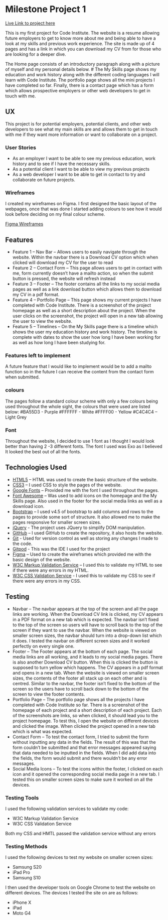 # Milestone Project 1 

[Live Link to project here](https://rishisood1.github.io/Milestone-Project-1/)

This is my first project for Code Institute. The website is a resume allowing future employers to get to know more about me and being able to have a look at my skills and previous work experience. 
The site is made up of 4 pages and has a link in which you can download my CV from for those who are looking for a deeper dive. 

The Home page consists of an introductory paragraph along with a picture of myself and my personal details below. #
The My Skills page shows my education and work history along with the different coding languages I will learn with Code Institute. 
The portfolio page shows all the mini projects I have completed so far. 
Finally, there is a contact page which has a form which allows prospective employers or other web developers to get in touch with me. 

## UX

This project is for potential employers, potential clients, and other web developers to see what my main skills are and allows them to get in touch with me if they want more information or want to collaborate on a project. 

### User Stories 

* As an employer I want to be able to see my previous education, work history and to see if I have the necessary skills. 
* As a potential client I want to be able to view my previous projects 
* As a web developer I want to be able to get in contact to try and collaborate on future projects.

### Wireframes

I created my wireframes on Figma. 
I first designed the basic layout of the webpages, once that was done I started adding colours to see how it would look before deciding on my final colour scheme. 

[Figma Wireframes](https://www.figma.com/file/uRnosWmwXzeq2FGx25Ph8z/Milestone-Project-1?node-id=0%3A1)

## Features 

* Feature 1 – Nav Bar – Allows users to easily navigate through the website. Within the navbar there is a Download CV option which when clicked will download my CV for the user to read
* Feature 2 – Contact Form – This page allows users to get in contact with me, form currently doesn’t have a mailto action, so when the submit button is pressed, the website will refresh instead
* Feature 3 – Footer – The footer contains all the links to my social media pages as well as a link download button which allows them to download my CV in a pdf format. 
* Feature 4 – Portfolio Page – This page shows my current projects I have completed with Code Institute. There is a screenshot of the project homepage as well as a short description about the project. When the user clicks on the screenshot, the project will open in a new tab allowing the user to view the website. 
* Feature 5 – Timelines – On the My Skills page there is a timeline which shows the user my education history and work history. The timeline is complete with dates to show the user how long I have been working for as well as how long I have been studying for. 

### Features left to implement

A future feature that I would like to implement would be to add a mailto function so in the future I can receive the content from the contact form when submitted.

### colours

The pages follow a standard colour scheme with only a few colours being used throughout the whole sight, the colours that were used are listed below:
#BA55D3 - Purple
#FFFFFF - White
#FFFF00 - Yellow
#C4C4C4 – Light Grey


### Font

Throughout the website, I decided to use 1 font as I thought I would look better than having 2 -3 different fonts. The font I used was Exo as I believed It looked the best out of all the fonts. 

## Technologies Used 

* [HTML5](https://en.wikipedia.org/wiki/HTML5) – HTML was used to create the basic structure of the website.
* [CSS3](https://en.wikipedia.org/wiki/CSS) – I used CSS to style the pages of the website.
* [Google Fonts](https://fonts.google.com/) – Provided me with the font I used throughout the pages.
* [Font Awesome](https://fontawesome.com/) – Was used to add icons on the homepage and the My Skills page. Also used in the footer for the social media links as well as a download icon. 
* [Bootstrap](https://getbootstrap.com/) – I used v4.5 of bootstrap to add columns and rows to the pages to provide some sort of structure. It also allowed me to make the pages responsive  for smaller screen sizes. 
* [jQuery](https://jquery.com/) - The project uses JQuery to simplify DOM manipulation.
* [GitHub](https://github.com/) – I used GitHub to create the repository, it also hosts the website. 
* [Git](https://en.wikipedia.org/wiki/Git) -  Used for version control as well as storing any changes I made to the code. 
* [Gitpod](https://www.gitpod.io/) -  This was the IDE I used for the project
* [Figma](https://www.figma.com/) – Used to create the wireframes which provided me with the basic design of the website. 
* [W3C Markup Validation Service](https://validator.w3.org/) – I used this to validate my HTML to see if there were any errors in my HTML. 
* [W3C CSS Validation Service](https://jigsaw.w3.org/css-validator/) - I used this to validate my CSS to see if there were any errors in my CSS.


## Testing 

* Navbar – The navbar appears at the top of the screen and all the page links are working. When the Download CV link is clicked, my CV appears in a PDF format on a new tab which is expected. The navbar isn’t fixed to the top of the screen so users will have to scroll back to the top of the screen if they want to use the navbar. When the website is viewed on smaller screen sizes, the navbar should turn into a drop-down list which it does. I tested the navbar on different screen sizes and it worked perfectly on every single one. 
* Footer – The Footer appears at the bottom of each page. The social media links are all working, and it leads to my social media pages. There is also another Download CV button. When this is clicked the button is supposed to turn yellow which happens. The CV appears in a pdf format and opens in a new tab. When the website is viewed on smaller screen sizes, the contents of the footer all stack up on each other and is centred. Similar to the navbar, the footer isn’t fixed to the bottom of the screen so the users have to scroll back down to the bottom of the screen to view the footer contents. 
* Portfolio Page – The portfolio page shows all the projects I have completed with Code Institute so far. There is a screenshot of the homepage of each project and a short description of each project. Each of the screenshots are links, so when clicked, it should lead you to the project homepage. To test this, I open the website on different devices and clicked the image. When clicked the project opened in a new tab which is what was expected. 
* Contact Form – To test the contact form, I tried to submit the form without inputting any data in the fields. The result of this was that the form couldn’t be submitted and that error messages appeared saying that data needed to be inputted in the fields. When I did add data into the fields, the form would submit and there wouldn’t be any error messages. 
* Social Media Icons – To test the icons within the footer, I clicked on each icon and it opened the corresponding social media page in a new tab. I tested this on smaller screen sizes to make sure it worked on all  the devices. 

### Testing Tools 

I used the following validation services to validate my code:

* W3C Markup Validation Service 
* W3C CSS Validation Service

Both my CSS and HMTL passed the validation service without any errors

### Testing Methods 

I used the following devices to test my website on smaller screen sizes:

* Samsung S20
* iPad Pro
* Samsung S10

I then used the developer tools on Google Chrome to test the website on different devices. The devices I tested the site on are as follows:

* iPhone X
* iPad
* Moto G4




